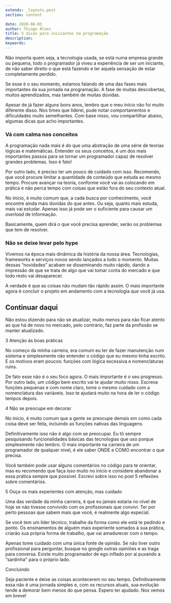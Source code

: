 ```yaml
---
extends: _layouts.post
section: content

date: 2020-06-03
author: Thiago Alves
title: 5 dicas para iniciantes na programação
description: 
keywords: 
---
```


Não importa quem seja, a tecnologia usada, se está numa empresa grande ou pequena, todo o programador já viveu a experiência de ser um iniciante, de não saber direito o que está fazendo e ter aquela sensação de estar completamente perdido. 

Se esse é o seu momento, estamos falando de uma das fases mais importantes da sua jornada na programação. A fase de muitas descobertas, muitos aprendizados, mas também de muitas dúvidas. 

Apesar de já fazer alguns bons anos, lembro que o meu início não foi muito diferente disso. Nos times que liderei, pude notar comportamentos e dificuldades muito semelhantes. Com base nisso, vou compartilhar abaixo, algumas dicas que acho importantes.

### Vá com calma nos conceitos

A programação nada mais é do que uma abstração de uma série de teorias lógicas e matemáticas. Entender os seus conceitos, é um dos mais importantes passos para se tornar um programador capaz de resolver grandes problemas. Isso é fato!

Por outro lado, é preciso ter um pouco de cuidado com isso. Recomendo, que você procure limitar a quantidade de conteúdo que estuda ao mesmo tempo. Procure avançar na teoria, conforme você vai as colocando em prática e não perca tempo com coisas que estão fora do seu contexto atual.

No início, é muito comum que, a cada busca por conhecimento, você encontre ainda mais dúvidas do que antes. Ou seja, quanto mais estuda, mais vai estudar. Apenas isso já pode ser o suficiente para causar um _overload_ de informação. 

Basicamente, quem dirá o que você precisa aprender, serão os problemas que tem de resolver.

### Não se deixe levar pelo hype

Vivemos na época mais dinâmica da história da nossa área. Tecnologias, frameworks e serviços novos sendo lançados a todo o momento. Muitas dessas “novidades” acabam se disseminando muito rápido, dando a impressão de que se trata de algo que vai tomar conta do mercado e que todo resto vai desaparecer.

A verdade é que as coisas não mudam tão rápido assim. O mais importante agora é concluir o projeto em andamento com a tecnologia que você já usa.

## Continuar daqui

Não estou dizendo para não se atualizar, muito menos para não ficar atento ao que há de novo no mercado, pelo contrário, faz parte da profissão se manter atualizado. 

3 Atenção às boas práticas

No começo da minha carreira, era comum eu ter de fazer manutenção num sistema e simplesmente não entender o código que eu mesmo tinha escrito. E os motivos eram poucos: funções com lógica excessiva e nomenclaturas ruins.

De fato esse não é o seu foco agora. O mais importante é o seu progresso. Por outro lado, um código bem escrito vai te ajudar muito nisso. Escreva funções pequenas e com nome claro, tome o mesmo cuidado com a nomenclatura das variáveis. Isso te ajudará muito na hora de ler o código tempos depois.

4 Não se preocupe em decorar

No início, é muito comum que a gente se preocupe demais em como cada coisa deve ser feita, incluindo as funções nativas das linguagens.

Definitivamente isso não é algo com se preocupar. Eu tô sempre pesquisando funcionalidades básicas das tecnologias que uso porque simplesmente não lembro. O mais importante na carreira de um programador de qualquer nível, é ele saber ONDE e COMO encontrar o que precisa.

Você também pode usar alguns comentários no código para te orientar, mas eu recomendo que faça isso muito no início e considere abandonar a essa prática sempre que possível. Escrevi sobre isso no post 5 reflexões sobre comentários.

5 Ouça os mais experientes com atenção, mas cuidado

Uma das verdade da minha carreira, é que eu jamais estaria no nível de hoje se não tivesse convivido com os profissionais que convivi. Ter por perto pessoas que sabem mais que você, é realmente algo especial.

Se você tem um líder técnico, trabalhe da forma como ele está te pedindo e ponto. Os ensinamentos de alguém mais experiente somados à sua prática, criarão sua própria forma de trabalho, que vai amadurecer com o tempo.

Apenas tome cuidado com uma única fonte de opinião. Se não tiver outro profissional para perguntar, busque no google outras opiniões e as traga para conversa. Existe muito programador de ego inflado por aí puxando a “sardinha" para o próprio lado.

Concluindo

Seja paciente e deixe as coisas acontecerem no seu tempo. Definitivamente essa não é uma jornada simples e, com os recursos atuais, sua evolução tende a demorar bem menos do que pensa.
Espero ter ajudado. Nos vemos em breve!
